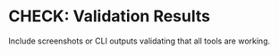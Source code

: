 # CHECK: Validation Results

Include screenshots or CLI outputs validating that all tools are working.
